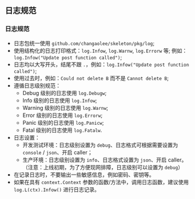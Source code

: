 ## 日志规范

### 日志规范

- 日志包统一使用 `github.com/changaolee/skeleton/pkg/log`;
- 使用结构化的日志打印格式：`log.Infow`, `log.Warnw`, `log.Errorw` 等; 例如：`log.Infow("Update post function called")`;
- 日志均以大写开头，结尾不跟 `.`，例如：`log.Infow("Update post function called")`;
- 使用过去时，例如：`Could not delete B` 而不是 `Cannot delete B`;
- 遵循日志级别规范：
  - Debug 级别的日志使用 `log.Debugw`;
  - Info 级别的日志使用 `log.Infow`;
  - Warning 级别的日志使用 `log.Warnw`;
  - Error 级别的日志使用 `log.Errorw`;
  - Panic 级别的日志使用 `log.Panicw`;
  - Fatal 级别的日志使用 `log.Fatalw`.
- 日志设置：
  - 开发测试环境：日志级别设置为 `debug`、日志格式可根据需要设置为 `console` / `json`、开启 caller；
  - 生产环境：日志级别设置为 `info`、日志格式设置为 `json`、开启 caller。（注意：上线初期，为了方便现网排障，日志级别可以设置为 `debug`）
- 在记录日志时，不要输出一些敏感信息，例如密码、密钥等。
- 如果在具有 `context.Context` 参数的函数/方法中，调用日志函数，建议使用 `log.L(ctx).Infow()` 进行日志记录。
